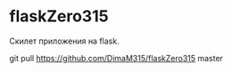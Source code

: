 # flaskZero315

Скилет приложения на flask.

git pull https://github.com/DimaM315/flaskZero315 master